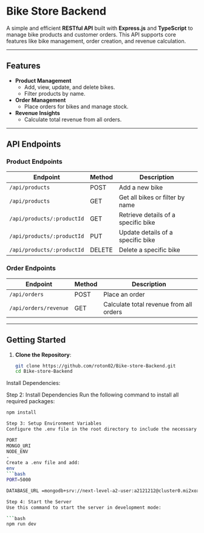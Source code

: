 # Bike Store Backend

A simple and efficient **RESTful API** built with **Express.js** and **TypeScript** to manage bike products and customer orders. This API supports core features like bike management, order creation, and revenue calculation.

---

## Features

- **Product Management**
  - Add, view, update, and delete bikes.
  - Filter products by name.
- **Order Management**
  - Place orders for bikes and manage stock.
- **Revenue Insights**
  - Calculate total revenue from all orders.

---

## API Endpoints

### Product Endpoints

| Endpoint                     | Method | Description                         |
|------------------------------|--------|-------------------------------------|
| `/api/products`              | POST   | Add a new bike                     |
| `/api/products`              | GET    | Get all bikes or filter by name    |
| `/api/products/:productId`   | GET    | Retrieve details of a specific bike|
| `/api/products/:productId`   | PUT    | Update details of a specific bike  |
| `/api/products/:productId`   | DELETE | Delete a specific bike             |

### Order Endpoints

| Endpoint                   | Method | Description                              |
|----------------------------|--------|------------------------------------------|
| `/api/orders`              | POST   | Place an order                          |
| `/api/orders/revenue`      | GET    | Calculate total revenue from all orders |

---

## Getting Started

1. **Clone the Repository**:
   ```bash
   git clone https://github.com/roton02/Bike-store-Backend.git
   cd Bike-store-Backend

Install Dependencies:

Step 2: Install Dependencies
Run the following command to install all required packages:

  ```bash
npm install

Step 3: Setup Environment Variables
Configure the .env file in the root directory to include the necessary environment variables:

PORT
MONGO_URI
NODE_ENV
 - 
Create a .env file and add:
env
  ```bash
PORT=5000

DATABASE_URL =mongodb+srv://next-level-a2-user:a2121212@cluster0.mi2xoxt.mongodb.net/bike-store?retryWrites=true&w=majority&appName=Cluster0

Step 4: Start the Server
Use this command to start the server in development mode: 

```bash
npm run dev